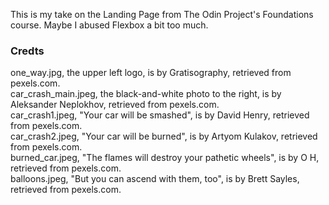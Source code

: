 This is my take on the Landing Page from The Odin Project's Foundations course. Maybe I abused Flexbox a bit too much.

### Credts
one_way.jpg, the upper left logo, is by Gratisography, retrieved from pexels.com.  
car_crash_main.jpeg, the black-and-white photo to the right, is by Aleksander Neplokhov, retrieved from pexels.com.  
car_crash1.jpeg, "Your car will be smashed", is by David Henry, retrieved from pexels.com.  
car_crash2.jpeg, "Your car will be burned", is by Artyom Kulakov, retrieved from pexels.com.  
burned_car.jpeg, "The flames will destroy your pathetic wheels", is by O H, retrieved from pexels.com.  
balloons.jpeg, "But you can ascend with them, too", is by Brett Sayles, retrieved from pexels.com.